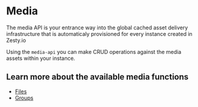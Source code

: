 # Media

The media API is your entrance way into the global cached asset delivery infrastructure that is automaticaly provisioned for every instance created in Zesty.io

Using the `media-api` you can make CRUD operations against the media assets within your instance.

## Learn more about the available media functions

* [Files](/tools/node-sdk/media-file.md)
* [Groups](/tools/node-sdk/media-group.md)

